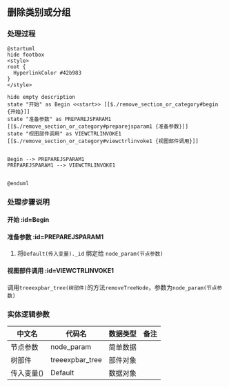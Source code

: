 ## 删除类别或分组 <!-- {docsify-ignore-all} -->

   

### 处理过程

```plantuml
@startuml
hide footbox
<style>
root {
  HyperlinkColor #42b983
}
</style>

hide empty description
state "开始" as Begin <<start>> [[$./remove_section_or_category#begin {开始}]]
state "准备参数" as PREPAREJSPARAM1  [[$./remove_section_or_category#preparejsparam1 {准备参数}]]
state "视图部件调用" as VIEWCTRLINVOKE1  [[$./remove_section_or_category#viewctrlinvoke1 {视图部件调用}]]


Begin --> PREPAREJSPARAM1
PREPAREJSPARAM1 --> VIEWCTRLINVOKE1


@enduml
```


### 处理步骤说明

#### 开始 :id=Begin




#### 准备参数 :id=PREPAREJSPARAM1



1. 将`Default(传入变量)._id` 绑定给  `node_param(节点参数)`

#### 视图部件调用 :id=VIEWCTRLINVOKE1



调用`treeexpbar_tree(树部件)`的方法`removeTreeNode`，参数为`node_param(节点参数)`


### 实体逻辑参数

|    中文名   |    代码名    |  数据类型      |备注 |
| --------| --------| --------  | --------   |
|节点参数|node_param|简单数据||
|树部件|treeexpbar_tree|部件对象||
|传入变量(<i class="fa fa-check"/></i>)|Default|数据对象||
